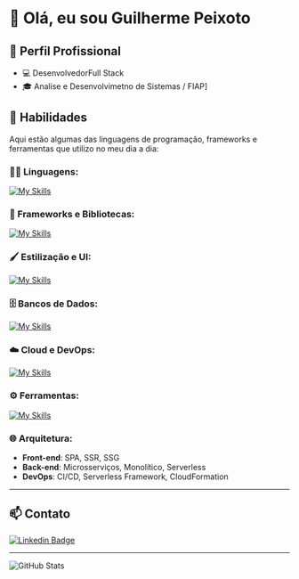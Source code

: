 # 👋 Olá, eu sou Guilherme Peixoto

## 💼 Perfil Profissional

- 💻 DesenvolvedorFull Stack  
- 🎓  Analise e Desenvolvimetno de Sistemas / FIAP]

## 🚀 Habilidades

Aqui estão algumas das linguagens de programação, frameworks e ferramentas que utilizo no meu dia a dia:

### 👨‍💻 Linguagens:  
[![My Skills](https://skillicons.dev/icons?i=typescript,javascript,python)](https://skillicons.dev)

### 🧰 Frameworks e Bibliotecas:  
[![My Skills](https://skillicons.dev/icons?i=react,nextjs,nodejs,nestjs,express,django,python)](https://skillicons.dev)

### 🖌️ Estilização e UI:  
[![My Skills](https://skillicons.dev/icons?i=tailwindcss,sass,bootstrap,styledcomponents,shadcn,stitches)](https://skillicons.dev)

### 🗄️ Bancos de Dados:  
[![My Skills](https://skillicons.dev/icons?i=postgres,mongodb,firebase,mysql)](https://skillicons.dev)

### ☁️ Cloud e DevOps:  
[![My Skills](https://skillicons.dev/icons?i=aws,gcp,docker)](https://skillicons.dev)

### ⚙️ Ferramentas:  
[![My Skills](https://skillicons.dev/icons?i=git,github,vscode)](https://skillicons.dev)

### 🌐 Arquitetura:  
- **Front-end**: SPA, SSR, SSG  
- **Back-end**: Microsserviços, Monolítico, Serverless  
- **DevOps**: CI/CD, Serverless Framework, CloudFormation  

---

## 📫 Contato

[![Linkedin Badge](https://img.shields.io/badge/-seuusuario-blue?style=flat-square&logo=Linkedin&logoColor=white&link=https://www.linkedin.com/in/seuusuario/)](https://www.linkedin.com/in/guilhermewallacep/)  

---

![GitHub Stats](https://github-readme-stats.vercel.app/api?username=guilhermewall&show_icons=true&theme=dark)


